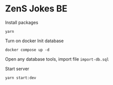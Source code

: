# ZenS Jokes BE

Install packages
```
yarn
```

Turn on docker
Init database
```
docker compose up -d
```

Open any database tools, import file `import-db.sql`

Start server
```
yarn start:dev
```
